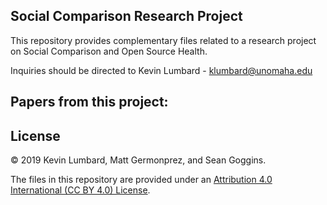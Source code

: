 ## Social Comparison Research Project

This repository provides complementary files related to a research project on Social Comparison and Open Source Health.  

Inquiries should be directed to Kevin Lumbard - klumbard@unomaha.edu

## Papers from this project:



## License
&copy; 2019 Kevin Lumbard,  Matt Germonprez, and Sean Goggins.  

The files in this repository are provided under an <a href="https://creativecommons.org/licenses/by/4.0/">Attribution 4.0 International (CC BY 4.0) License</a>.
